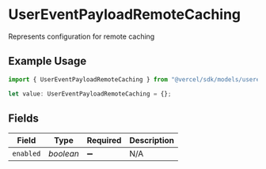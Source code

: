 # UserEventPayloadRemoteCaching

Represents configuration for remote caching

## Example Usage

```typescript
import { UserEventPayloadRemoteCaching } from "@vercel/sdk/models/userevent.js";

let value: UserEventPayloadRemoteCaching = {};
```

## Fields

| Field              | Type               | Required           | Description        |
| ------------------ | ------------------ | ------------------ | ------------------ |
| `enabled`          | *boolean*          | :heavy_minus_sign: | N/A                |